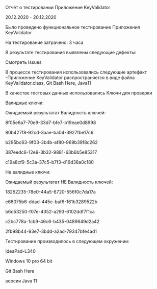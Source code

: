  Отчёт о тестировании Приложение KeyValidator  
 
 20.12.2020 - 20.12.2020

Было проведено функциональное тестирование
Приложения KeyValidator 

На тестирование затрачено: 3 часа

В результате тестирования выявлены следующие дефекты:

Смотреть Issues


В процессе тестирования использовались следующие артефакт -Приложение KeyValidator распространяется в виде файла KeyValidator.class, Git Bash Here, Java11

В качестве тестовых данных использовались 
Ключи для проверки

Валидные ключи:

Ожидаемый результатат Валидность ключей:

8f05e6a7-70e9-33d7-bfe7-b19eae0d8998

80b427f8-92cd-3aae-ba04-3927fbe17c6

b295bc63-9f03-3b4b-af80-969b39f8c262

387eedc6-12e9-3b32-9881-63b6b5e85317

c19a8cf9-5c3a-37c5-b7f3-d16d38a0c180


Не валидные ключи:

Ожидаемый результатат НЕ Валидность ключей:

18252235-78e0-44a5-8720-556f0c7da17a

e66075b6-ddad-445e-baf6-161b3289522b

b6d53250-f07e-4352-a293-6102ddf7f1ca

c2bc778a-1cb9-46c6-b435-0489649d2a42

2fb98b44-93e7-3bdd-a2ad-79347bfe4ad1

Тестирование производилось в следующем окружении:

IdeaPad-L340

Windows 10 pro 64 bit

Git Bash Here

версия Java 11
